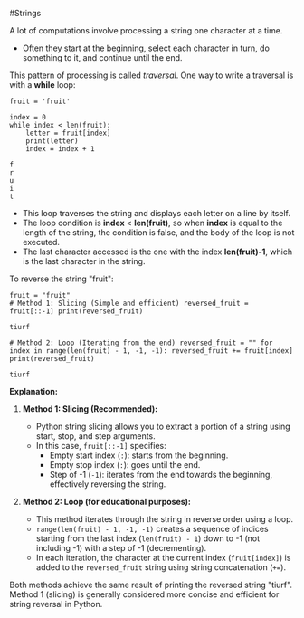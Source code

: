 #Strings 

A lot of computations involve processing a string one character at a time.
- Often they start at the beginning, select each character in turn, do something to it, and continue until the end.

This pattern of processing is called *traversal*. One way to write a traversal is with a **while** loop:
```
fruit = 'fruit'

index = 0
while index < len(fruit):
    letter = fruit[index]
    print(letter)
    index = index + 1

f
r
u
i
t
```
- This loop traverses the string and displays each letter on a line by itself.
- The loop condition is **index** < **len(fruit)**, so when **index** is equal to the length of the string, the condition is false, and the body of the loop is not executed.
- The last character accessed is the one with the index **len(fruit)-1**, which is the last character in the string.

To reverse the string "fruit":
```
fruit = "fruit"
# Method 1: Slicing (Simple and efficient) reversed_fruit = fruit[::-1] print(reversed_fruit)

tiurf

# Method 2: Loop (Iterating from the end) reversed_fruit = "" for index in range(len(fruit) - 1, -1, -1): reversed_fruit += fruit[index] print(reversed_fruit)  

tiurf
```
**Explanation:**

1. **Method 1: Slicing (Recommended):**
    
    - Python string slicing allows you to extract a portion of a string using start, stop, and step arguments.
    - In this case, `fruit[::-1]` specifies:
        - Empty start index (`:`): starts from the beginning.
        - Empty stop index (`:`): goes until the end.
        - Step of -1 (`-1`): iterates from the end towards the beginning, effectively reversing the string.
2. **Method 2: Loop (for educational purposes):**
    
    - This method iterates through the string in reverse order using a loop.
    - `range(len(fruit) - 1, -1, -1)` creates a sequence of indices starting from the last index (`len(fruit) - 1`) down to -1 (not including -1) with a step of -1 (decrementing).
    - In each iteration, the character at the current index (`fruit[index]`) is added to the `reversed_fruit` string using string concatenation (`+=`).

Both methods achieve the same result of printing the reversed string "tiurf". Method 1 (slicing) is generally considered more concise and efficient for string reversal in Python.